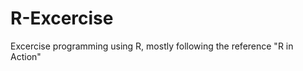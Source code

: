 R-Excercise
===========
Excercise programming using R, mostly following the reference "R in Action"
